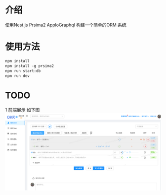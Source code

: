 # 介绍

使用Nest.js Prsima2 ApploGraphql 构建一个简单的ORM 系统

# 使用方法

    npm install
    npm install -g prsima2
    npm run start:db
    npm run dev

# TODO
1 前端展示 如下图
![Front](https://github.com/gakaki/OKRSimple/blob/master/images/readme.png?raw=true)